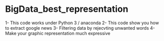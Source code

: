 # BigData_best_representation
1- This code works under Python 3 / anaconda
2- This code show you how to extract google news
3- Filtering data by rejecvting unwanted words
4- Make your graphic representation much expressive

